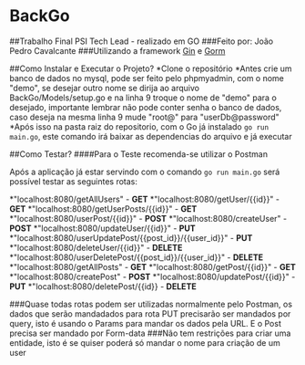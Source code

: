 # BackGo
##Trabalho Final PSI Tech Lead - realizado em GO
###Feito por: João Pedro Cavalcante
###Utilizando a framework [Gin](https://github.com/gin-gonic/gin) e [Gorm](https://github.com/go-gorm/gorm)

##Como Instalar e Executar o Projeto?
*Clone o repositório
*Antes crie um banco de dados no mysql, pode ser feito pelo phpmyadmin, com o nome "demo", se desejar outro nome se
dirija ao arquivo BackGo/Models/setup.go e na linha 9 troque o nome de "demo" para o desejado, importante lembrar
não pode conter senha o banco de dados, caso deseja na mesma linha 9 mude "root@" para "userDb@password"
*Após isso na pasta raiz do repositorio, com o Go já instalado `go run main.go`, este comando irá baixar as
dependencias do arquivo e já executar

##Como Testar?
####Para o Teste recomenda-se utilizar o Postman

Após a aplicação já estar servindo com o comando `go run main.go` será possível testar as seguintes rotas:

*"localhost:8080/getAllUsers" - **GET**
*"localhost:8080/getUser/{{id}}" - **GET**
*"localhost:8080/getUserPosts/{{id}}" - **GET**
*"localhost:8080/userPost/{{id}}" - **POST**
*"localhost:8080/createUser" - **POST**
*"localhost:8080/updateUser/{{id}}" - **PUT**
*"localhost:8080/userUpdatePost/{{post_id}}/{{user_id}}" - **PUT**
*"localhost:8080/deleteUser/{{id}}" - **DELETE**
*"localhost:8080/userDeletePost/{{post_id}}/{{user_id}}" - **DELETE**
*"localhost:8080/getAllPosts" - **GET**
*"localhost:8080/getPost/{{id}}" - **GET**
*"localhost:8080/createPost" - **POST**
*"localhost:8080/updatePost/{{id}}" - **PUT**
*"localhost:8080/deletePost/{{id}} - **DELETE**

###Quase todas rotas podem ser utilizadas normalmente pelo Postman, os dados que serão mandadados para rota PUT precisarão ser mandados por query, 
isto é usando o Params para mandar os dados pela URL. E o Post precisa ser mandado por Form-data
###Não tem restrições para criar uma entidade, isto é se quiser poderá só mandar o nome para criação de um user
